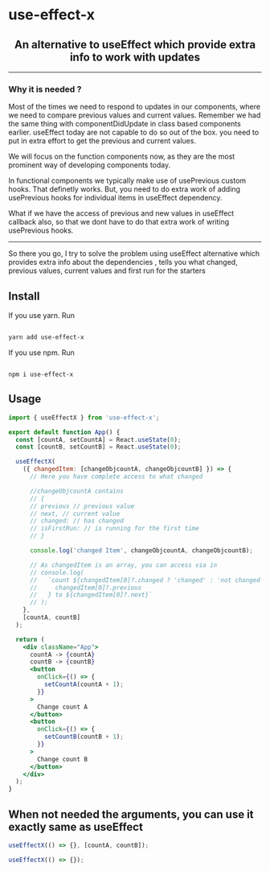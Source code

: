 # use-effect-x

<h2  align="center">An alternative to useEffect which provide extra info to work with updates</h2>

---

### Why it is needed ?

Most of the times we need to respond to updates in our components, where we need to compare previous values and current values. Remember we had the same thing with componentDidUpdate in class based components earlier. useEffect today are not capable to do so out of the box. you need to put in extra effort to get the previous and current values.

We will focus on the function components now, as they are the most prominent way of developing components today.

In functional components we typically make use of usePrevious custom hooks. That definetly works. But, you need to do extra work of adding usePrevious hooks for individual items in useEffect dependency.

What if we have the access of previous and new values in useEffect callback also, so that we dont have to do that extra work of writing usePrevious hooks.

---

So there you go, I try to solve the problem using useEffect alternative which provides extra info about the dependencies , tells you what changed, previous values, current values and first run for the starters

## Install

If you use yarn. Run

```sh

yarn add use-effect-x

```

If you use npm. Run

```

npm i use-effect-x

```

## Usage

```jsx
import { useEffectX } from 'use-effect-x';

export default function App() {
  const [countA, setCountA] = React.useState(0);
  const [countB, setCountB] = React.useState(0);

  useEffectX(
    ({ changedItem: [changeObjcountA, changeObjcountB] }) => {
      // Here you have complete access to what changed

      //changeObjcountA contains
      // {
      // previous // previous value
      // next, // current value
      // changed: // has changed
      // isFirstRun: // is running for the first time
      // }

      console.log('changed Item', changeObjcountA, changeObjcountB);

      // As changedItem is an array, you can access via in
      // console.log(
      //   `count ${changedItem[0]?.changed ? 'changed' : 'not changed'} from ${
      //     changedItem[0]?.previous
      //   } to ${changedItem[0]?.next}`
      // );
    },
    [countA, countB]
  );

  return (
    <div className="App">
      countA -> {countA}
      countB -> {countB}
      <button
        onClick={() => {
          setCountA(countA + 1);
        }}
      >
        Change count A
      </button>
      <button
        onClick={() => {
          setCountB(countB + 1);
        }}
      >
        Change count B
      </button>
    </div>
  );
}
```

## When not needed the arguments, you can use it exactly same as useEffect

```jsx
useEffectX(() => {}, [countA, countB]);

useEffectX(() => {});
```
